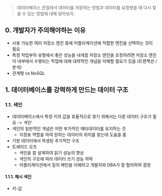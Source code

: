 > 데이터베이스 관점에서 데이터를 저장하는 방법과 데이터를 요청했을 때 다시 찾을 수 있는 방법에 대해 알아보자.

## 0. 개발자가 주의해야하는 이유
- 사용 가능한 여러 저장소 엔진 중에 어플리케이션에 적합한 엔진을 선택하는 것이 필요
- 특정 작업부하 유형에서 좋은 성능을 내게끔 저장소 엔진을 조정하려면 저장소 엔진이 내부에서 수행되는 작업에 대해 대략적인 개념을 이해할 필요가 있음 (트랜잭션 / 분석)
- 관계형 vs NoSQL

## 1. 데이터베이스를 강력하게 만드는 데이터 구조

### 1.1. 색인
- 데이터베이스에서 특정 키의 값을 효율적으로 찾기 위해서는 다른 데이터 구조가 필요 -> *색인*
- 색인의 일반적인 개념은 어떤 부가적인 메타데이터를 유지하는 것 
	- 이정표 역할을 하여 원하는 데이터의 위치를 찾는데 도움을 줌
- 기본 데이터에서 파생된 추가적인 구조
- 트레이드 오프
	- 색인을 잘 설계하여 읽기 성능의 향상
	- 색인의 구조에 따라 데이터 쓰기 성능 하락
	- 어플리케이션에서 질의 패턴을 이해하고 개발자와 DBA가 잘 협의하여 결정

#### 1.1.1. 해시 색인
- 키-값
